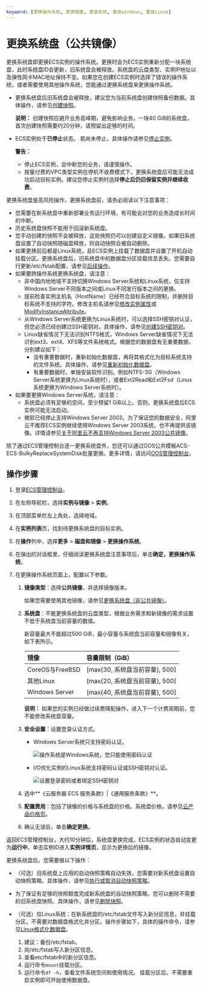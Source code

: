 ```yaml
---
keyword: [更换操作系统, 更换镜像, 重装系统, 重装windows, 重装Linux]
---
```


# 更换系统盘（公共镜像）

更换系统盘即更换ECS实例的操作系统。更换时会为ECS实例重新分配一块系统盘，此时系统盘ID会更新，旧系统盘会被释放。系统盘的云盘类型、实例IP地址以及弹性网卡MAC地址保持不变。如果您在创建ECS实例时选择了错误的操作系统，或者需要使用其他操作系统，您能通过更换系统盘来更换操作系统。

-   更换系统盘后旧系统盘会被释放，建议您为当前系统盘创建快照备份数据。具体操作，请参见[创建快照](/intl.zh-CN/快照/使用快照/创建一个云盘快照.md)。

    **说明：** 创建快照应避开业务高峰期，避免影响业务。一块40 GiB的系统盘，首次创建快照需要约20分钟，请预留出足够的时间。

-   ECS实例处于**已停止**状态。 若尚未停止，具体操作请参见[停止实例](/intl.zh-CN/实例/管理实例/停止实例.md)。

    **警告：**

    -   停止ECS实例，会中断您的业务，请谨慎操作。
    -   按量付费的VPC类型实例在停机不收费模式下，更换系统盘后可能无法成功启动目标实例。建议您停止实例时选择**停止后仍旧保留实例并继续收费**。

更换系统盘是高风险操作，更换系统盘前，请务必阅读以下注意事项：

-   您需要在新系统盘中重新部署业务运行环境，有可能会对您的业务造成长时间的中断。
-   历史系统盘快照不能用于回滚新系统盘。
-   您手动创建的快照不会被释放，这些快照仍可以创建自定义镜像。如果旧系统盘设置了自动快照随磁盘释放，则自动快照会被自动删除。
-   如果更换前后都是Linux系统，且ECS实例上挂载了数据盘并设置了开机自动挂载分区。更换系统盘后，旧系统盘中的数据盘分区挂载信息丢失。您需要自行更新/etc/fstab配置，请参见[后续操作](#postreq_whatToDoNext)。
-   如果要跨操作系统更换系统盘，请注意：
    -   非中国内地地域不支持切换Windows Server系统和Linux系统，仅支持Windows Server不同版本之间或Linux不同发行版本之间的更换。
    -   提前检查实例主机名（HostName）已经符合目标系统的限制，并删除目标系统不支持的字符。修改主机名请参见[修改实例属性](/intl.zh-CN/实例/管理实例/修改实例属性.md)或[ModifyInstanceAttribute](/intl.zh-CN/API参考/实例/ModifyInstanceAttribute.md)。
    -   从Windows Server系统更换为Linux系统时，可以选择SSH密钥对认证，但您必须已经创建过SSH密钥对。具体操作，请参见[创建SSH密钥对](/intl.zh-CN/安全/SSH密钥对/使用SSH密钥对/创建SSH密钥对.md)。
    -   Linux缺省情况下无法识别NTFS格式，Windows Server缺省情况下无法识别ext3、ext4、XFS等文件系统格式。根据您的数据盘有无重要数据，分别建议如下：
        -   没有重要数据时，重新初始化数据盘，再将其格式化为目标系统支持的文件系统。具体操作，请参见[重新初始化数据盘](/intl.zh-CN/块存储/云盘/重新初始化云盘/重新初始化系统盘.md)。
        -   有重要数据时，单独安装软件识别。例如NTFS-3G（Windows Server系统更换为Linux系统时），或者Ext2Read和Ext2Fsd（Linux系统更换为Windows Server系统时）。
-   如果要更换Windows Server系统，请注意：
    -   系统盘必须有足够的空间，至少预留1 GiB以上。否则，更换系统盘后ECS实例可能无法启动。
    -   微软已经停止支持Windows Server 2003。为了保证您的数据安全，阿里云不推荐ECS实例继续使用Windows Server 2003系统，也不再提供该镜像。详情请参见[关于阿里云不再支持Windows Server 2003公共镜像](https://www.alibabacloud.com/help/faq-detail/59513.htm)。

除了通过ECS管理控制台逐一更换系统盘外，您还可以通过OOS公共模板ACS-ECS-BulkyReplaceSystemDisk批量更换。更多详情，请访问[OOS管理控制台](https://oos.console.aliyun.com/cn-hangzhou/execution/create/ACS-ECS-BulkyReplaceSystemDisk)。

## 操作步骤

1.  登录[ECS管理控制台](https://ecs.console.aliyun.com)。

2.  在左侧导航栏，选择**实例与镜像** \> **实例**。

3.  在顶部菜单栏左上角处，选择地域。

4.  在**实例列表**页，找到待更换系统盘的目标实例。

5.  在**操作**列中，选择**更多** \> **磁盘和镜像** \> **更换操作系统**。

6.  在弹出的对话框里，仔细阅读更换系统盘注意事项后，单击**确定，更换操作系统**。

7.  在更换操作系统页面上，配置以下参数。

    1.  **镜像类型**：选择**公共镜像**，并选择镜像版本。

        如果您需要使用其他镜像，请参见[更换系统盘（非公共镜像）](/intl.zh-CN/块存储/云盘/更换系统盘/更换系统盘（非公共镜像）.md)。

    2.  **系统盘**：不能更换系统盘的云盘类型，根据业务需求和新镜像的需求设置不低于系统盘当前容量的数值。

        新容量最大不能超过500 GiB，最小容量与系统盘当前容量和镜像有关，如下表所示。

        |镜像|容量限制（GiB）|
        |:-|:--------|
        |CoreOS与FreeBSD|\[max\{30, 系统盘当前容量\}, 500\]|
        |其他Linux|\[max\{20, 系统盘当前容量\}, 500\]|
        |Windows Server|\[max\{40, 系统盘当前容量\}, 500\]|

        **说明：** 如果您的实例已经做过续费降配操作，进入下一个计费周期前，您不能修改系统盘容量。

    3.  **安全设置**：设置登录认证方式。

        -   Windows Server系统只支持密码认证。

            ![操作系统是Windows系统，您只能使用密码认证](https://static-aliyun-doc.oss-accelerate.aliyuncs.com/assets/img/zh-CN/1263359951/p5517.png)

        -   I/O优化实例的Linux系统支持密码认证或SSH密钥对认证。

            ![设置登录密码或者绑定SSH密钥对](https://static-aliyun-doc.oss-accelerate.aliyuncs.com/assets/img/zh-CN/1263359951/p5518.png)

    4.  选中**《云服务器 ECS 服务条款》\|《通用服务条款》**。

    5.  **配置费用**：包括了镜像的价格与系统盘的价格。系统盘价格，请参见[云产品价格页](https://www.alibabacloud.com/product/ecs#pricing)。

    6.  确认无误后，单击**确定更换**。


返回ECS管理控制台，大约10分钟后，系统盘更换完成，ECS实例的状态自动变更为**运行中**。单击实例ID进入**实例详情页**，显示为更换后的镜像。

更换系统盘后，您需要做以下操作：

-   （可选）旧系统盘上应用的自动快照策略自动失效，您需要对新系统盘设置自动快照策略。具体操作，请参见[执行或取消自动快照策略](/intl.zh-CN/快照/使用自动快照策略/执行或取消自动快照策略.md)。
-   为了保证有足够的快照额度完成新系统盘的自动快照策略，您可以删除不需要的旧系统盘快照。具体操作，请参见[删除快照](/intl.zh-CN/快照/使用快照/删除快照.md)。
-   （可选）仅Linux系统：在新系统盘的/etc/fstab文件写入新分区信息，并挂载分区。不需要对数据盘格式化并分区。操作步骤如下，具体的操作命令，请参见[Linux格式化数据盘](/intl.zh-CN/块存储/云盘/分区格式化数据盘/Linux格式化数据盘.md)。

    1.  建议：备份/etc/fstab。
    2.  向/etc/fstab写入新分区信息。
    3.  查看etc/fstab中的新分区信息。
    4.  运行命令`mount`挂载分区。
    5.  运行命令`df -h`，查看文件系统空间和使用情况。
    挂载分区后，不需要重启实例即可开始使用数据盘。



